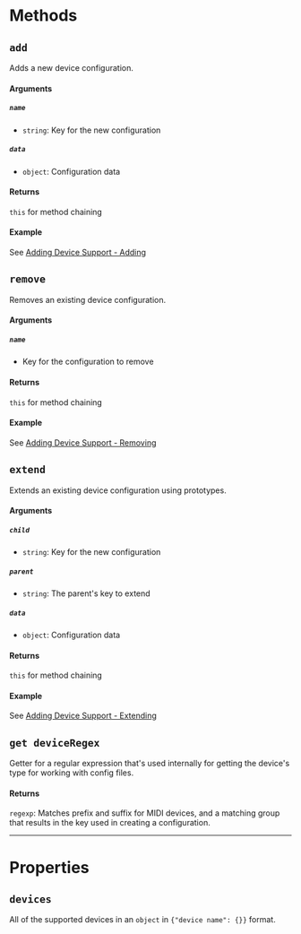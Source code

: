 # Methods
## `add`
Adds a new device configuration.
#### Arguments
##### `name`
- `string`: Key for the new configuration
##### `data`
- `object`: Configuration data
#### Returns
`this` for method chaining
#### Example
See [Adding Device Support - Adding](Adding-Device-Support.md#adding)

## `remove`
Removes an existing device configuration.
#### Arguments
##### `name`
- Key for the configuration to remove
#### Returns
`this` for method chaining
#### Example
See [Adding Device Support - Removing](Adding-Device-Support.md#removing)


## `extend`
Extends an existing device configuration using prototypes.
#### Arguments
##### `child`
- `string`: Key for the new configuration
##### `parent`
- `string`: The parent's key to extend
##### `data`
- `object`: Configuration data
#### Returns
`this` for method chaining
#### Example
See [Adding Device Support - Extending](Adding-Device-Support.md#extending)


## `get deviceRegex`
Getter for a regular expression that's used internally for getting the device's type for working with config files.
#### Returns
`regexp`: Matches prefix and suffix for MIDI devices, and a matching group that results in the key used in creating a configuration.


---


# Properties
## `devices`
All of the supported devices in an `object` in `{"device name": {}}` format.
